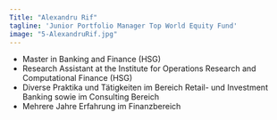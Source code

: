 ```yaml
---
Title: "Alexandru Rif"
tagline: 'Junior Portfolio Manager Top World Equity Fund'
image: "5-AlexandruRif.jpg"
---
```


- Master in Banking and Finance (HSG)
- Research Assistant at the Institute for Operations Research and Computational Finance (HSG)
- Diverse Praktika und Tätigkeiten im Bereich Retail- und Investment Banking sowie im Consulting Bereich
- Mehrere Jahre Erfahrung im Finanzbereich